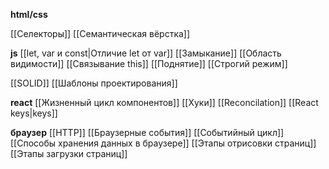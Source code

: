 **html/css**

[[Селекторы]]
[[Семантическая вёрстка]]

**js**
[[let, var и const|Отличие let от var]]
[[Замыкание]]
[[Область видимости]]
[[Связывание this]]
[[Поднятие]]
[[Строгий режим]]

[[SOLID]]
[[Шаблоны проектирования]]

**react**
[[Жизненный цикл компонентов]]
[[Хуки]]
[[Reconcilation]]
[[React keys|keys]]

**браузер**
[[HTTP]]
[[Браузерные события]]
[[Событийный цикл]]
[[Способы хранения данных в браузере]]
[[Этапы отрисовки страниц]]
[[Этапы загрузки страниц]]




